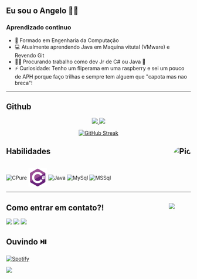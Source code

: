 ## Eu sou o Angelo 🖖:space_invader:

### Aprendizado continuo
- 👷 Formado em Engenharia da Computação
- 💻 Atualmente aprendendo Java em Maquina vitutal (VMware) e Revendo Git 
- 👨‍💼 Procurando trabalho como dev Jr de C# ou Java 💟
- ⚡ Curiosidade: Tenho um fliperama em uma raspberry e sei um pouco de APH porque faço trilhas e sempre tem alguem que "capota mas nao breca"! 

---
## Github
<div align="center">
  <a href="https://github.com/provedelo">
  <img height="140em" src="https://github-readme-stats.vercel.app/api?username=provedelo&custom_title=Sumário&locale=pt-BR&show_icons=true&theme=swift&include_all_commits=true&count_private=true"/>
  <img height="140em" src="https://github-readme-stats.vercel.app/api/top-langs/?username=provedelo&layout=compact&custom_title=Linguagens&theme=swift&langs_count=10"/>
</div>
<div align="center">
     
  [![GitHub Streak](http://github-readme-streak-stats.herokuapp.com?user=provedelo&date_format=M%20j%5B%2C%20Y%5D)](https://git.io/streak-stats)
</div>
 
## Habilidades   <img align="right" alt="Pic" height="60" style="border-radius:80px;" src="https://media.giphy.com/media/128Ygie2wLdH5m/giphy.gif">

  <div style="display: inline_block"><br>
  <img align="center" alt="CPure"  height="50" width="50" src="https://cdn.jsdelivr.net/gh/devicons/devicon/icons/embeddedc/embeddedc-original.svg">
  <img align="center" alt="CSharp" height="50" width="50" src="https://raw.githubusercontent.com/devicons/devicon/master/icons/csharp/csharp-original.svg">
  <img align="center" alt="Java"   height="50" width="50" src="https://cdn.jsdelivr.net/gh/devicons/devicon/icons/java/java-original-wordmark.svg">
  <img align="center" alt="MySql"  height="50" width="50" src="https://cdn.jsdelivr.net/gh/devicons/devicon/icons/mysql/mysql-original-wordmark.svg">
  <img align="center" alt="MSSql"  height="50" width="50" src="https://cdn.jsdelivr.net/gh/devicons/devicon/icons/microsoftsqlserver/microsoftsqlserver-plain-wordmark.svg">
</div>

 ---
 ## Como entrar em contato?!  <img src="https://media.giphy.com/media/LnQjpWaON8nhr21vNW/giphy.gif" width="60" align="right">
<div>
  <a href="https://www.linkedin.com/in/provedelo" target="_blank"><img src="https://img.shields.io/badge/-LinkedIn-%230077B5?style=for-the-badge&logo=linkedin&logoColor=white" target="_blank"></a> 
  <a href="https://www.instagram.com/provedelo/" target="_blank"><img src="https://img.shields.io/badge/-Instagram-%23E4405F?style=for-the-badge&logo=instagram&logoColor=white" target="_blank"></a>
  <a href = "mailto:angeloprovedelo@outlook.com"><img src="https://img.shields.io/badge/Microsoft_Outlook-0078D4?style=for-the-badge&logo=microsoft-outlook&logoColor=white" target="_blank"></a>
  </div>
  

  ## Ouvindo ⏯️
 <div>
   
   [![Spotify](https://novatorem.vercel.app/api/spotify?background_color=0d1117&border_color=ffffff)](https://open.spotify.com/user/31kih67p32e4qtlxefzzsci5lhue)
 
  </div
 <a target="_blank"><img src="http://ForTheBadge.com/images/badges/built-with-love.svg" target="_blank"></a>
